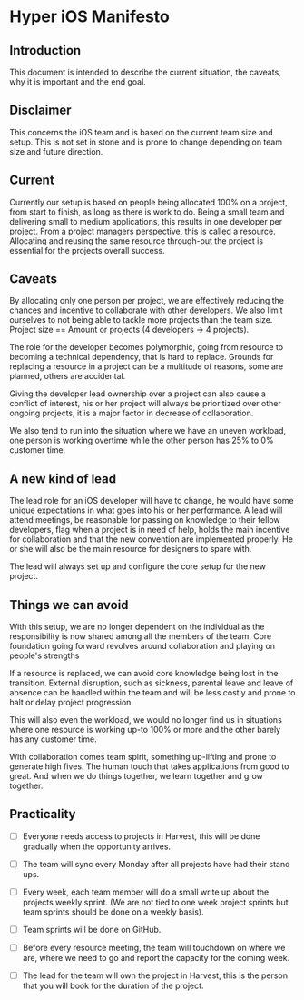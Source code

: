 # Hyper iOS Manifesto

## Introduction 
This document is intended to describe the current situation, the caveats, why it is important and the end goal.

## Disclaimer
This concerns the iOS team and is based on the current team size and setup. This is not set in stone and is prone to change depending on team size and future direction.

## Current
Currently our setup is based on people being allocated 100% on a project, from start to finish, as long as there is work to do. Being a small team and delivering small to medium applications, this results in one developer per project. From a project managers perspective, this is called a resource. Allocating and reusing the same resource through-out the project is essential for the projects overall success.

## Caveats
By allocating only one person per project, we are effectively reducing the chances and incentive to collaborate with other developers. We also limit ourselves to not being able to tackle more projects than the team size. Project size == Amount or projects (4 developers -> 4 projects).

The role for the developer becomes polymorphic, going from resource to becoming a technical dependency, that is hard to replace.
Grounds for replacing a resource in a project can be a multitude of reasons, some are planned, others are accidental.

Giving the developer lead ownership over a project can also cause a conflict of interest, his or her project will always be prioritized over other ongoing projects, it is a major factor in decrease of collaboration.

We also tend to run into the situation where we have an uneven workload, one person is working overtime while the other person has 25% to 0% customer time.

## A new kind of lead
The lead role for an iOS developer will have to change, he would have some unique expectations in what goes into his or her performance. A lead will attend meetings, be reasonable for passing on knowledge to their fellow developers, flag when a project is in need of help, holds the main incentive for collaboration and that the new convention are implemented properly. He or she will also be the main resource for designers to spare with.

The lead will always set up and configure the core setup for the new project.

## Things we can avoid
With this setup, we are no longer dependent on the individual as the responsibility is now shared among all the members of the team. Core foundation going forward revolves around collaboration and playing on people's strengths

If a resource is replaced, we can avoid core knowledge being lost in the transition. External disruption, such as sickness, parental leave and leave of absence can be handled within the team and will be less costly and prone to halt or delay project progression.

This will also even the workload, we would no longer find us in situations where one resource is working up-to 100% or more and the other barely has any customer time.

With collaboration comes team spirit, something up-lifting and prone to generate high fives. The human touch that takes applications from good to great. And when we do things together, we learn together and grow together.

## Practicality 

- [ ] Everyone needs access to projects in Harvest, this will be done gradually when the opportunity arrives.
- [ ] The team will sync every Monday after all projects have had their stand ups.
- [ ] Every week, each team member will do a small write up about the projects weekly sprint. (We are not tied to one week project sprints but team sprints should be done on a weekly basis).
- [ ] Team sprints will be done on GitHub.
- [ ] Before every resource meeting, the team will touchdown on where we are, where we need to go and report the capacity for the coming week.
- [ ] The lead for the team will own the project in Harvest, this is the person that you will book for the duration of the project.



